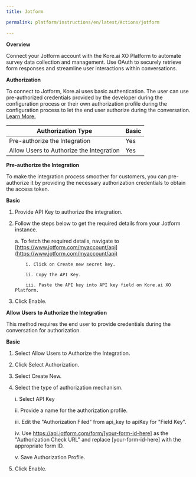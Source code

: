 ```yaml
---
title: Jotform

permalink: platform/instructions/en/latest/Actions/jotform

---
```


<base target="_blank">
<container>

**Overview**

Connect your Jotform account with the Kore.ai XO Platform to automate survey data collection and management. Use OAuth to securely retrieve form responses and streamline user interactions within conversations.

</container>

<container>

**Authorization**
 
To connect to Jotform, Kore.ai uses basic authentication. The user can use pre-authorized credentials provided by the developer during the configuration process or their own authorization profile during the configuration process to let the end user authorize during the conversation. [Learn More.](https://api.jotform.com/docs/#gettingstarted)
 
 |Authorization Type                      | Basic |
 |----------------------------------------|-------|
 |Pre-authorize the Integration           |  Yes  |
 |Allow Users to Authorize the Integration|  Yes  |


**Pre-authorize the Integration**
 
 To make the integration process smoother for customers, you can pre-authorize it by providing the necessary authorization credentials to obtain the access token.

**Basic**
 
1. Provide API Key to authorize the integration.
2. Follow the steps below to get the required details from your Jotform instance.
 
   a. To fetch the required details, navigate to [https://www.jotform.com/myaccount/api](https://www.jotform.com/myaccount/api)

           i. Click on Create new secret key.
 
           ii. Copy the API Key.
 
           iii. Paste the API key into API key field on Kore.ai XO Platform.
 
 3. Click Enable.
 
**Allow Users to Authorize the Integration**
 
This method requires the end user to provide credentials during the conversation for authorization.
 
**Basic**
 
1. Select Allow Users to Authorize the Integration.
 
2. Click Select Authorization.
 
3. Select Create New.
 
4. Select the type of authorization mechanism. 
 
   i.  Select API Key
 
   ii.  Provide a name for the authorization profile.

   iii. Edit the "Authorization Filed" from api_key to apiKey for "Field Key".

   iv. Use https://api.jotform.com/form/[your-form-id-here] as the "Authorization Check URL" and replace [your-form-id-here] with the appropriate form ID.
 
   v.  Save Authorization Profile.
 
 6.  Click Enable.
 
</container>
